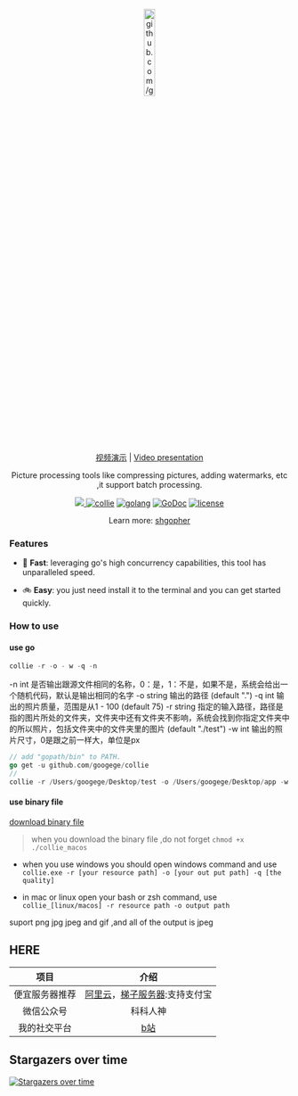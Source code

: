 <p align="center">
  <a href="https://github.com/googege/collie">
    <img width="20%" alt="github.com/googege/collie" src="./logo.jpg">
  </a>
</p>
<p align="center">
<a href="https://www.bilibili.com/video/BV1za4y1e7U9/">视频演示</a> | 
<a href="https://www.youtube.com/watch?v=3nDGifbqdug">Video presentation</a>
</p>
<p align="center">
    Picture processing tools like compressing pictures, adding watermarks, etc ,it support batch processing.
</p>

<p align="center">
    <a href="https://travis-ci.com/googege/collie.svg?branch=master">
    <img src="https://travis-ci.com/googege/collie.svg?branch=master"/>
    </a>
  <a href="https://goreportcard.com/report/github.com/googege/collie"><img alt="collie" src="https://goreportcard.com/badge/github.com/googege/collie"></a>
  <a href="https://golang.org"><img alt="golang" src="https://img.shields.io/badge/awesome-golang-blue.svg"></a>
  <a href="https://pkg.go.dev/search?q=googege" rel="nofollow"><img src="https://camo.githubusercontent.com/a9a286d43bdfff9fb41b88b25b35ea8edd2634fc/68747470733a2f2f676f646f632e6f72672f6769746875622e636f6d2f646572656b7061726b65722f64656c76653f7374617475732e737667" alt="GoDoc" data-canonical-src="https://godoc.org/github.com/derekparker/delve?status.svg" style="max-width:100%;"></a>
  <a href="https://raw.githubusercontent.com/googege/collie/master/LICENSE" rel="nofollow"><img src="https://img.shields.io/badge/license-BSD 3 Clause-blue.svg" alt="license" data-canonical-src="https://img.shields.io/badge/license-BDS3-blue.svg" style="max-width:100%;"></a>
</p> 

<p align="center">
    Learn more: <a href="https://github.com/shgopher" target="_blank">shgopher</a>
</p>

### Features
- 🚄 **Fast**: leveraging go's high concurrency capabilities, this tool has unparalleled speed.

- 🚲 **Easy**: you just need install it to the terminal and you can get started quickly.
### How to use
#### use go
```go
collie -r -o - w -q -n
```
-n int
是否输出跟源文件相同的名称，0：是，1：不是，如果不是，系统会给出一个随机代码，默认是输出相同的名字
-o string
输出的路径 (default ".")
-q int
输出的照片质量，范围是从1 - 100 (default 75)
-r string
指定的输入路径，路径是指的图片所处的文件夹，文件夹中还有文件夹不影响，系统会找到你指定文件夹中的所以照片，包括文件夹中的文件夹里的图片 (default "./test")
-w int
输出的照片尺寸，0是跟之前一样大，单位是px

```go
// add "gopath/bin" to PATH. 
go get -u github.com/googege/collie 
//
collie -r /Users/googege/Desktop/test -o /Users/googege/Desktop/app -w 0 -q 30
```
#### use binary file
[download binary file](https://github.com/shgopher/collie/releases)
> when you download the binary file ,do not forget `chmod +x ./collie_macos`
- when you use windows you should open windows command and use ` collie.exe -r [your resource path] -o [your out put path] -q [the quality]`

- in mac or  linux open your bash or zsh command, use  `collie_[linux/macos] -r resource path -o output path`

suport png jpg jpeg and gif ,and all of the output is jpeg
## HERE

|项目|介绍|
|:---:|:---:|
|便宜服务器推荐|[阿里云](https://www.aliyun.com/minisite/goods?userCode=ol87kpmz)，[梯子服务器](https://app.cloudcone.com/?ref=2525):支持支付宝|
|微信公众号|科科人神|
|我的社交平台|[b站](https://space.bilibili.com/23170151)|

## Stargazers over time

[![Stargazers over time](https://starchart.cc/googege/collie.svg)](https://starchart.cc/googege/collie)






